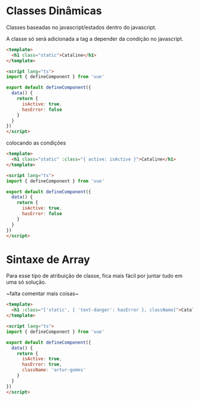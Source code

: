 # Classes Dinâmicas

Classes baseadas no javascript/estados dentro do javascript.

A classe só será adicionada a tag a depender da condição no javascript.

```html
<template>
  <h1 class="static">Cataline</h1>
</template>

<script lang="ts">
import { defineComponent } from 'vue'

export default defineComponent({
  data() {
    return {
      isActive: true,
      hasError: false
    }
  }
})
</script>
```

colocando as condições

```html
<template>
  <h1 class="static" :class="{ active: isActive }">Cataline</h1>
</template>

<script lang="ts">
import { defineComponent } from 'vue'

export default defineComponent({
  data() {
    return {
      isActive: true,
      hasError: false
    }
  }
})
</script>
```

# Sintaxe de Array

Para esse tipo de atribuição de classe, fica mais fácil por juntar tudo em uma só solução.

~falta comentar mais coisas~

```html
<template>
  <h1 :class="['static', { 'text-danger': hasError }, className]">Cataline</h1>
</template>

<script lang="ts">
import { defineComponent } from 'vue'

export default defineComponent({
  data() {
    return {
      isActive: true,
      hasError: true,
      className: 'artur-gomes'
    }
  }
})
</script>
```
